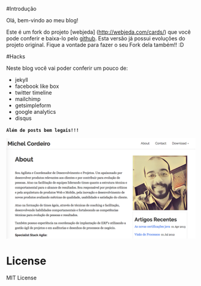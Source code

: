 #Introdução

Olá, bem-vindo ao meu blog!

Este é um fork do projeto [webjeda] (http://webjeda.com/cards/) que você pode conferir e baixa-lo pelo [github](https://github.com/sharu725/cards). Esta versão já possui evoluções do projeto original. Fique a vontade para fazer o seu Fork dela também!! :D

#Hacks

Neste blog você vai poder conferir um pouco de:
* jekyll
* facebook like box
* twitter timeline
* mailchimp
* getsimpleform
* google analytics
* disqus

**``Além de posts bem legais!!!``**

![Michel Cordeiro](/images/readme.png)

# License
MIT License
